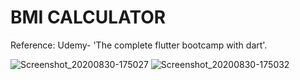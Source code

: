 # BMI CALCULATOR 

Reference: Udemy- 'The complete flutter bootcamp with dart'.

![Screenshot_20200830-175027](https://user-images.githubusercontent.com/59442907/91659455-4260a480-eaed-11ea-817b-3464fe9a8766.jpg)
![Screenshot_20200830-175032](https://user-images.githubusercontent.com/59442907/91659458-44c2fe80-eaed-11ea-89f2-65336376e94a.jpg)

